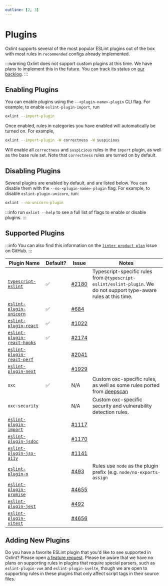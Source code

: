 ```yaml
---
outline: [2, 3]
---
```


# Plugins

Oxlint supports several of the most popular ESLint plugins out of the box with
most rules in `recommended` configs already implemented.

:::warning
Oxlint does not support custom plugins at this time. We have plans to implement
this in the future. You can track its status on [our
backlog](https://github.com/oxc-project/backlog/issues/40).
:::

## Enabling Plugins

You can enable plugins using the `--<plugin-name>-plugin` CLI flag. For example,
to enable `eslint-plugin-import`, run

```sh
oxlint --import-plugin
```

Once enabled, rules in categories you have enabled will automatically be turned
on. For example,

```sh
oxlint --import-plugin -W correctness -W suspicious
```

Will enable all `correctness` and `suspicious` rules in the `import` plugin, as
well as the base rule set. Note that `correctness` rules are turned on by
default.

## Disabling Plugins

Several plugins are enabled by default, and are listed below. You can disable
them with the `--no-<plugin-name>-plugin` flag. For example, to disable
`eslint-plugin-unicorn`, run:

```sh
oxlint --no-unicorn-plugin
```

:::info
run `oxlint --help` to see a full list of flags to enable or disable plugins.
:::

## Supported Plugins

:::info
You can also find this information on the [`linter product
plan`](https://github.com/oxc-project/oxc/issues/481) issue on GitHub.
:::

| Plugin Name                                                                                                      | Default? | Issue                                                   | Notes                                                                                                               |
| ---------------------------------------------------------------------------------------------------------------- | -------- | ------------------------------------------------------- | ------------------------------------------------------------------------------------------------------------------- |
| [`typescript-eslint`](https://typescript-eslint.io/rules/)                                                       | ✅       | [#2180](https://github.com/oxc-project/oxc/issues/2180) | Typescript-specific rules from `@typescript-eslint/eslint-plugin`. We do not support type-aware rules at this time. |
| [`eslint-plugin-unicorn`](https://github.com/sindresorhus/eslint-plugin-unicorn)                                 | ✅       | [#684](https://github.com/oxc-project/oxc/issues/684)   |
| [`eslint-plugin-react`](https://www.npmjs.com/package/eslint-plugin-react)                                       | ✅       | [#1022](https://github.com/oxc-project/oxc/issues/1022) |                                                                                                                     |
| [`eslint-plugin-react-hooks`](https://www.npmjs.com/package/eslint-plugin-react-hooks)                           | ✅       | [#2174](https://github.com/oxc-project/oxc.issues/2174) |                                                                                                                     |
| [`eslint-plugin-react-perf`](https://github.com/cvazac/eslint-plugin-react-perf)                                 |          | [#2041](https://github.com/oxc-project/oxc/issues/2041) |                                                                                                                     |
| [`eslint-plugin-next`](https://nextjs.org/docs/pages/building-your-application/configuring/eslint#eslint-plugin) |          | [#1929](https://github.com/oxc-project/oxc/issues/1929) |                                                                                                                     |
| `oxc`                                                                                                            | ✅       | N/A                                                     | Custom oxc-specific rules, as well as some rules ported from [deepscan](https://deepscan.io/)                       |
| `oxc-security`                                                                                                   |          | N/A                                                     | Custom oxc-specific security and vulnerability detection rules.                                                     |
| [`eslint-plugin-import`](https://github.com/import-js/eslint-plugin-import)                                      |          | [#1117](https://github.com/oxc-project/oxc/issues/1117) |                                                                                                                     |
| [`eslint-plugin-jsdoc`](https://github.com/gajus/eslint-plugin-jsdoc)                                            |          | [#1170](https://github.com/oxc-project/oxc/issues/1170) |                                                                                                                     |
| [`eslint-plugin-jsx-a11y`](https://github.com/jsx-eslint/eslint-plugin-jsx-a11y)                                 |          | [#1141](https://github.com/oxc-project/oxc/issues/1141) |                                                                                                                     |
| [`eslint-plugin-n`](https://github.com/eslint-community/eslint-plugin-n)                                         |          | [#493](https://github.com/oxc-project/oxc/issues/493)   | Rules use `node` as the plugin prefix (e.g. `node/no-exports-assign`                                                |
| [`eslint-plugin-promise`](https://github.com/eslint-community/eslint-plugin-promise)                             |          | [#4655](https://github.com/oxc-project/oxc/issues/4655) |                                                                                                                     |
| [`eslint-plugin-jest`](https://github.com/jest-community/eslint-plugin-jest)                                     |          | [#492](https://github.com/oxc-project/oxc/issues/492)   |                                                                                                                     |
| [`eslint-plugin-vitest`](https://github.com/vitest-dev/eslint-plugin-vitest)                                     |          | [#4656](https://github.com/oxc-project/oxc/issues/4656) |                                                                                                                     |

## Adding New Plugins

Do you have a favorite ESLint plugin that you'd like to see supported in Oxlint?
Please open [a feature
request](https://github.com/oxc-project/oxc/issues/new?assignees=&labels=C-enhancement%2CA-linter&projects=&template=feature_request.md&title=linter:%20support%20my%20favorite%20plugin).
Please be aware that we have no plans on supporting rules in plugins that require special
parsers, such as `eslint-plugin-vue` and `eslint-plugin-svelte`, though we are
open to supporting rules in these plugins that only affect script tags in their
source files.
